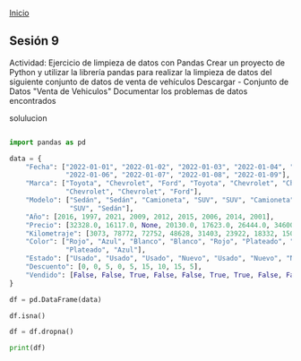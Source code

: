 <!-- No borrar o modificar -->
[Inicio](./index.md)

## Sesión 9 


<!-- Su documentación aquí -->
Actividad: Ejercicio de limpieza de datos con Pandas
Crear un proyecto de Python y utilizar la librería pandas para realizar la limpieza de datos del siguiente conjunto de datos de venta de vehículos
Descargar - Conjunto de Datos "Venta de Vehiculos"
Documentar los problemas de datos encontrados

solulucion
```python

import pandas as pd

data = {
    "Fecha": ["2022-01-01", "2022-01-02", "2022-01-03", "2022-01-04", "2022-01-05", 
              "2022-01-06", "2022-01-07", "2022-01-08", "2022-01-09"],
    "Marca": ["Toyota", "Chevrolet", "Ford", "Toyota", "Chevrolet", "Chevrolet", 
              "Chevrolet", "Chevrolet", "Ford"],
    "Modelo": ["Sedán", "Sedán", "Camioneta", "SUV", "SUV", "Camioneta", "Camioneta", 
               "SUV", "Sedán"],
    "Año": [2016, 1997, 2021, 2009, 2012, 2015, 2006, 2014, 2001],
    "Precio": [32328.0, 16117.0, None, 20130.0, 17623.0, 26444.0, 34600.0, 22448.0, 13436.0],
    "Kilometraje": [3073, 78772, 72752, 48628, 31403, 23922, 18332, 150000, 19888],
    "Color": ["Rojo", "Azul", "Blanco", "Blanco", "Rojo", "Plateado", "Plateado", 
              "Plateado", "Azul"],
    "Estado": ["Usado", "Usado", "Usado", "Nuevo", "Usado", "Nuevo", "Nuevo", "Nuevo", "Nuevo"],
    "Descuento": [0, 0, 5, 0, 5, 15, 10, 15, 5],
    "Vendido": [False, False, True, False, False, True, True, False, False]
}

df = pd.DataFrame(data)

df.isna()

df = df.dropna()

print(df)
```





